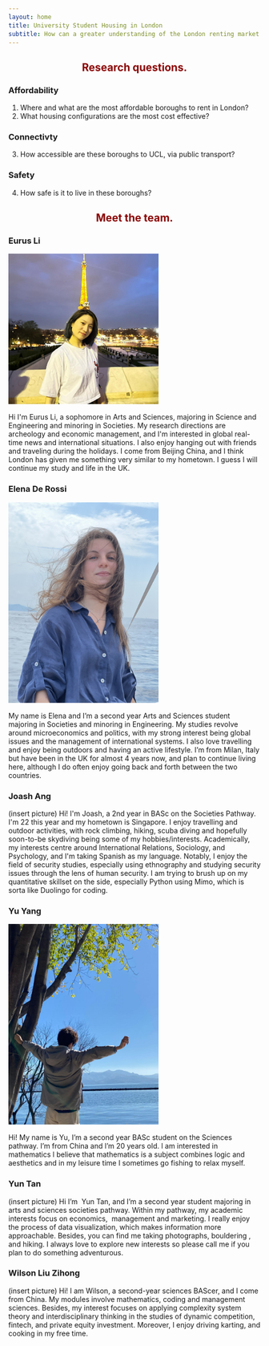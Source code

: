 ```yaml
---
layout: home
title: University Student Housing in London
subtitle: How can a greater understanding of the London renting market better inform students’ decision-making when looking for accommodation?
---
```

## <div style="text-align: center; color: #8b0000;">Research questions.</div>

### Affordability
1. Where and what are the most affordable boroughs to rent in London?
2. What housing configurations are the most cost effective?

### Connectivty
3. How accessible are these boroughs to UCL, via public transport?

### Safety
4. How safe is it to live in these boroughs?

## <div style="text-align: center; color: #8b0000;">Meet the team.</div>


### Eurus Li
<img src="img/PHOTO-2023-12-12-15-38-16.jpg" alt="Image Alt Text" width="300" />

Hi I'm Eurus Li, a sophomore in Arts and Sciences, majoring in Science and Engineering and minoring in Societies. My research directions are archeology and economic management, and I'm interested in global real-time news and international situations. I also enjoy hanging out with friends and traveling during the holidays. I come from Beijing China, and I think London has given me something very similar to my hometown. I guess I will continue my study and life in the UK.

### Elena De Rossi
<img src="img/IMG_6865.jpeg" alt="Image Alt Text" width="300" />

My name is Elena and I’m a second year Arts and Sciences student majoring in Societies and minoring in Engineering. My studies revolve around microeconomics and politics, with my strong interest being global issues and the management of international systems. I also love travelling and enjoy being outdoors and having an active lifestyle. I’m from Milan, Italy but have been in the UK for almost 4 years now, and plan to continue living here, although I do often enjoy going back and forth between the two countries.

### Joash Ang
(insert picture)
Hi! I'm Joash, a 2nd year in BASc on the Societies Pathway. I'm 22 this year and my hometown is Singapore. I enjoy travelling and outdoor activities, with rock climbing, hiking, scuba diving and hopefully soon-to-be skydiving being some of my hobbies/interests. Academically, my interests centre around International Relations, Sociology, and Psychology, and I'm taking Spanish as my language. Notably, I enjoy the field of security studies, especially using ethnography and studying security issues through the lens of human security. I am trying to brush up on my quantitative skillset on the side, especially Python using Mimo, which is sorta like Duolingo for coding.

### Yu Yang
<img src="img/PHOTO-2023-12-23-01-27-57.jpg" alt="Image Alt Text" width="300" />

Hi! My name is Yu, I’m a second year BASc student on the Sciences pathway. I’m from China and l’m 20 years old. l am interested in mathematics l believe that mathematics is a subject combines logic and aesthetics and in my leisure time I sometimes go fishing to relax myself.

### Yun Tan
(insert picture)
Hi I’m  Yun Tan, and I’m a second year student majoring in arts and sciences societies pathway. Within my pathway, my academic interests focus on economics,  management and marketing. I really enjoy the process of data visualization, which makes information more approachable. Besides, you can find me taking photographs, bouldering , and hiking. I always love to explore new interests so please call me if you plan to do something adventurous.

### Wilson Liu Zihong
(insert picture)
Hi! I am Wilson, a second-year sciences BAScer, and I come from China. My modules involve mathematics, coding and management sciences. Besides, my interest focuses on applying complexity system theory and interdisciplinary thinking in the studies of dynamic competition, fintech, and private equity investment. Moreover, I enjoy driving karting, and cooking in my free time.

